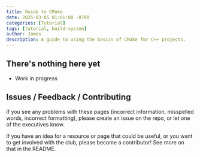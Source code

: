 ```yaml
---
title: Guide to CMake
date: 2025-03-05 01:01:00 -0700  
categories: [Tutorial]
tags: [tutorial, build-system]
author: James
description: A guide to using the basics of CMake for C++ projects.
---
```


## There's nothing here yet

- Work in progress

## Issues / Feedback / Contributing

If you see any problems with these pages (incorrect information, misspelled
words, incorrect formatting), please create an issue on the repo, or let one
of the executives know.

If you have an idea for a resource or page that could be useful, or you want
to get involved with the club, please become a contributor! See more on that
in the README.
